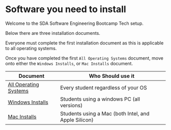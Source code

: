 # Software you need to install

Welcome to the SDA Software Engineering Bootcamp Tech setup.

Below there are three installation documents.

Everyone must complete the first installation document as this is applicable to all operating systems.

Once you have completed the first `All Operating Systems` document, move onto either the `Windows Installs`, or `Mac Installs` document.

| Document                   | Who Should use it                                    |
|----------------------------|------------------------------------------------------|
| [All Operating Systems][0] | Every student regardless of your OS                  |
| [Windows Installs][1]      | Students using a windows PC (all versions)           |
| [Mac Installs][2]          | Students using a Mac (both Intel, and Apple Silicon) |

[0]: ./All-Operating-Systems.md
[1]: ./Windows-Installs.md
[2]: ./Mac-Installs.md
